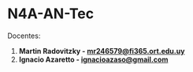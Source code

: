 # N4A-AN-Tec

Docentes: 
1. **Martin Radovitzky - mr246579@fi365.ort.edu.uy**
2. **Ignacio Azaretto - ignacioazaso@gmail.com**

